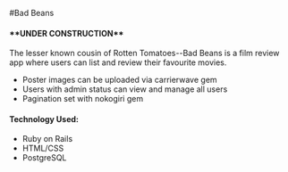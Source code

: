#Bad Beans
<h4>**UNDER CONSTRUCTION**</h4>
The lesser known cousin of Rotten Tomatoes--Bad Beans is a film review app where users can list and review their favourite movies.
<ul>
<li>Poster images can be uploaded via carrierwave gem</li>
<li>Users with admin status can view and manage all users</li>
<li>Pagination set with nokogiri gem</li>
</ul>

<h4>Technology Used:</h4>
<ul>
<li>Ruby on Rails</li>
<li>HTML/CSS</li>
<li>PostgreSQL</li>
</ul>
